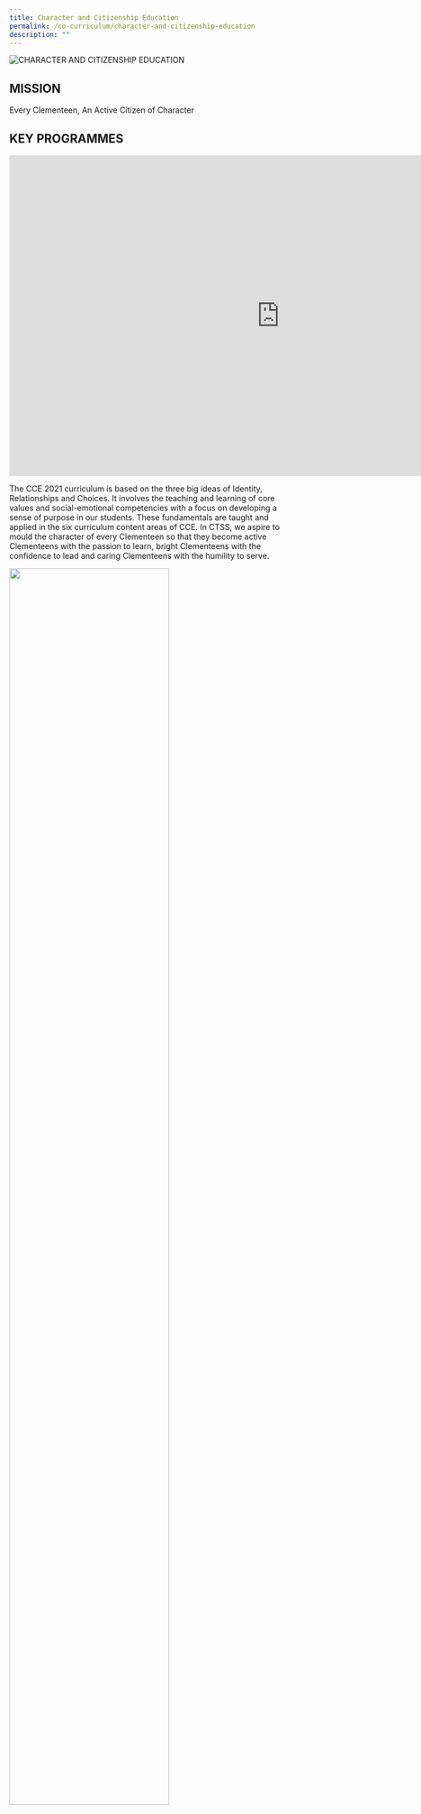 ```yaml
---
title: Character and Citizenship Education
permalink: /co-curriculum/character-and-citizenship-education
description: ""
---
```

![CHARACTER AND CITIZENSHIP EDUCATION](/images/character%20and%20citizenship%20education%20committee%202.jpeg)

MISSION
-------

Every Clementeen, An Active Citizen of Character  
  

KEY PROGRAMMES
--------------

<iframe allowfullscreen="true" height="569" width="960" frameborder="0" src="https://docs.google.com/presentation/d/e/2PACX-1vRj2ttuFn-DoTtrPKkEEvu4hOxKy0TVvi0BUUdm8DedFobrwD8ZkRUezGJd1FJpy4Qwn7ZytooFUFV9/embed?start=true&amp;loop=true&amp;delayms=3000"></iframe>

The CCE 2021 curriculum is based on the three big ideas of Identity, Relationships and Choices. It involves the teaching and learning of core values and social-emotional competencies with a focus on developing a sense of purpose in our students. These fundamentals are taught and applied in the six curriculum content areas of CCE. In CTSS, we aspire to mould the character of every Clementeen so that they become active Clementeens with the passion to learn, bright Clementeens with the confidence to lead and caring Clementeens with the humility to serve.

<img src="/images/CCE%20Framework.jpeg"  
style="width:75%">

**Highly Effective Youths (HEY)** <br>
The school approaches the teaching of social-emotional competencies through a customised school-based CCE curriculum based on the ‘7 habits for Highly Effective Youths’ by Stephen Covey. It is hoped that these habits, which are a result of a set of attitudes, underpinned by values, will be exemplified in positive behaviours and become a way of life for students.  
  
The 7 Habits programme aims to develop every Clementeen towards being an effective individual and a team player. The 7 habits programme is also integrated into the school’s Life Learning Programme, with students exercising personal leadership in how they lead their lives and interact with their peers. These habits are taught in the CCE lessons and actively applied in students’ school experiences such as in school camps, CCAs and academic lessons.  

**National Education (NE)**  
National Education is an integral part of the school’s Citizenship Education programme. With its vision of ‘Every Clementeen, An Active and Global Citizen’, the NE programme aims to nurture active and concerned citizens with the passion to learn, confidence to lead and humility to serve.  
  
One of the key signature events are the NE Aspire Trail which is an NE trail around the school customised by the NE ambassadors with the intent of inducting Sec 1 students into the rich school history and heritage so that they would be responsible members of the big CTSS family. This NE Trail draws on knowledge and information from the CTSS virtual heritage museum.  
  
**Sexuality Education**  
  
The Sexuality Education module aims to help students develop a moral compass, respect for themselves and others through making wise, responsible and informed decisions based on positive mainstream values and attitudes. Besides decision-making skills, students are taught to manage their thoughts, feelings and behaviours on human sexuality through effective communication and problem-solving skills  
  

**Mental Health**

CTSS focuses on developing resilience through raising awareness of mental health issues, strategies to cope with stress and distress and strengthening a positive outlook about life. The school also taps on the Peer-Support-Leaders programme where buddies offer social and emotional support to students in need.  

**Education and Career Guidance (ECG)**  

To help foster a confident 21st century person ready for the work force, Education and Career Guidance module helps students to develop their social and emotional competencies; discover their interests, strengths and weakness; and also explore their career choices. CTSS organizes career fest, polytechnic course tasters and learning journeys to post-secondary institutions to help students make informed decisions regarding their tertiary education.

  

ECG Counsellor, Mr Damon Choo, is in school every Tuesday to provide ECG counselling services. Students who wish to explore more about post-secondary options or find out more about their career interests and strengths may drop him an email at [choo_soon_heng@schools.gov.sg](mailto:choo_soon_heng@schools.gov.sg) to book a session. 

  

**ECG Resources**


<p style="text-align:center;"><strong><u>General Information</u></strong></p>

<style type="text/css">
.tg  {border-collapse:collapse;border-spacing:0;}
.tg td{border-color:black;border-style:solid;border-width:1px;font-family:Arial, sans-serif;font-size:14px;
  overflow:hidden;padding:10px 5px;word-break:normal;}
.tg th{border-color:black;border-style:solid;border-width:1px;font-family:Arial, sans-serif;font-size:14px;
  font-weight:normal;overflow:hidden;padding:10px 5px;word-break:normal;}
.tg .tg-3icd{background-color:#EBEBEB;text-align:left;vertical-align:top}
.tg .tg-do3l{background-color:#EBEBEB;color:#002B79;text-align:left;text-decoration:underline;vertical-align:top}
.tg .tg-ktyi{background-color:#FFF;text-align:left;vertical-align:top}
.tg .tg-lny2{background-color:#FFF;color:#002B79;text-align:left;text-decoration:underline;vertical-align:top}
</style>
<table class="tg">
<thead>
  <tr>
    <th class="tg-ktyi">Singapore’s Education System</th>
    <th class="tg-lny2"><a href="https://www.moe.gov.sg/education-in-sg">https://www.moe.gov.sg/education-in-sg</a></th>
  </tr>
</thead>
<tbody>
  <tr>
    <td class="tg-3icd">ECG Website</td>
    <td class="tg-do3l"><a href="https://www.moe.gov.sg/programmes/education-and-career-guidance/overview">https://www.moe.gov.sg/programmes/education-and-career-guidance/overview</a></td>
  </tr>
  <tr>
    <td class="tg-3icd">My SkillsFuture portal</td>
    <td class="tg-do3l"><a href="https://www.myskillsfuture.gov.sg/content/student/en/secondary.html">https://www.myskillsfuture.gov.sg/content/student/en/secondary.html</a></td>
  </tr>
  <tr>
    <td class="tg-ktyi">Schoolbag Website</td>
    <td class="tg-lny2"><a href="http://www.schoolbag.sg/">www.schoolbag.sg</a></td>
  </tr>
  <tr>
    <td class="tg-3icd">ECG Parent Guide – Journeying With Our Children, Achieving Their Aspirations</td>
    <td class="tg-do3l"><a href="http://www.moe.gov.sg/ECG-parent-guide">www.moe.gov.sg/ECG-parent-guide</a></td>
  </tr>
</tbody>
</table>

<p style="text-align:center;"><strong>Information on Post-Secondary Education</strong></p>

<style type="text/css">
.tg  {border-collapse:collapse;border-spacing:0;}
.tg td{border-color:black;border-style:solid;border-width:1px;font-family:Arial, sans-serif;font-size:14px;
  overflow:hidden;padding:10px 5px;word-break:normal;}
.tg th{border-color:black;border-style:solid;border-width:1px;font-family:Arial, sans-serif;font-size:14px;
  font-weight:normal;overflow:hidden;padding:10px 5px;word-break:normal;}
.tg .tg-3icd{background-color:#EBEBEB;text-align:left;vertical-align:top}
.tg .tg-do3l{background-color:#EBEBEB;color:#002B79;text-align:left;text-decoration:underline;vertical-align:top}
.tg .tg-ktyi{background-color:#FFF;text-align:left;vertical-align:top}
.tg .tg-lny2{background-color:#FFF;color:#002B79;text-align:left;text-decoration:underline;vertical-align:top}
</style>
<table class="tg">
<thead>
  <tr>
    <th class="tg-ktyi">Post-Secondary Education Options</th>
    <th class="tg-lny2"><a href="http://www.moe.gov.sg/post-sec">www.moe.gov.sg/post-sec</a></th>
  </tr>
</thead>
<tbody>
  <tr>
    <td class="tg-ktyi">Early Admissions Exercise - Polytechnics</td>
    <td class="tg-lny2"><a href="https://eae.polytechnic.edu.sg/eaeStudIns/menu.jsp">https://eae.polytechnic.edu.sg/eaeStudIns/menu.jsp</a></td>
  </tr>
  <tr>
    <td class="tg-3icd">Polytechnic Foundation Programme</td>
    <td class="tg-do3l"><a href="https://pfp.polytechnic.edu.sg/PFP/index.html">https://pfp.polytechnic.edu.sg/PFP/index.html</a> </td>
  </tr>
  <tr>
    <td class="tg-ktyi">Joint Admissions Exercise</td>
    <td class="tg-lny2"><a href="http://www.moe.gov.sg/JAE">www.moe.gov.sg/JAE</a></td>
  </tr>
  <tr>
    <td class="tg-3icd">What’s Next (After ‘N’ and ‘O’ Level)</td>
    <td class="tg-do3l"><a href="http://www.moe.gov.sg/whats-next">www.moe.gov.sg/whats-next</a></td>
  </tr>
</tbody>
</table>

<p style="text-align:center;"><strong>Information on Pre-University Education</strong></p>

<style type="text/css">
.tg  {border-collapse:collapse;border-spacing:0;}
.tg td{border-color:black;border-style:solid;border-width:1px;font-family:Arial, sans-serif;font-size:14px;
  overflow:hidden;padding:10px 5px;word-break:normal;}
.tg th{border-color:black;border-style:solid;border-width:1px;font-family:Arial, sans-serif;font-size:14px;
  font-weight:normal;overflow:hidden;padding:10px 5px;word-break:normal;}
.tg .tg-3icd{background-color:#EBEBEB;text-align:left;vertical-align:top}
.tg .tg-do3l{background-color:#EBEBEB;color:#002B79;text-align:left;text-decoration:underline;vertical-align:top}
.tg .tg-ktyi{background-color:#FFF;text-align:left;vertical-align:top}
.tg .tg-lny2{background-color:#FFF;color:#002B79;text-align:left;text-decoration:underline;vertical-align:top}
</style>
<table class="tg">
<thead>
  <tr>
    <th class="tg-3icd">GCE ‘A’ Level Curriculum</th>
    <th class="tg-do3l"><a href="https://www.moe.gov.sg/post-secondary/a-level-curriculum-and-subject-syllabuses">https://www.moe.gov.sg/post-secondary/a-level-curriculum-and-subject-syllabuses</a></th>
  </tr>
</thead>
<tbody>
  <tr>
    <td class="tg-ktyi">Joint Admissions Exercise</td>
    <td class="tg-lny2"><a href="http://www.moe.gov.sg/JAE">www.moe.gov.sg/JAE</a></td>
  </tr>
  <tr>
    <td class="tg-3icd">Direct School Admission – Junior Colleges</td>
    <td class="tg-do3l"><a href="http://www.moe.gov.sg/DSA-JC">www.moe.gov.sg/DSA-JC</a></td>
  </tr>
</tbody>
</table>

<p style="text-align:center;"><strong>Overview of Admission Exercises</strong></p>


<img src="/images/Admissions%20Exercise.jpeg"  
style="width:75%">

**Legend:**

• DSA – JC: Direct School Admission – Junior College (Conducted before O-Level examinations, apply directly to JC/MI)

  

• Poly EAE: Polytechnic Early Admission Exercise (Conducted before O-Level examinations, students submit up to 3 course choices)

  

• ITE EAE: ITE Early Admission Exercise (Conducted before O-Level examinations, students submit up to 3 course choices)

  

• DPPAE: Direct-Entry-Scheme to Polytechnic Programme Admission Exercise (Conducted after N(A)-Level results are released, students submit up to 12 course choices)  

  

• JAE: Joint Admission Exercise (Conducted after O-Level results are released, students submit up to 12 course choices)

  

• JIE: Joint Intake Exercise (Conducted after N(A)-Level results are released, students submit up to 12 course choices

  

• DAE: Direct Admission Exercise (Rolling applications, students apply directly to individual poly with O-Level or other qualifications and/or aptitudes and interests)

  

• PFPAE: Polytechnic Foundation Programme Admission Exercise (Conducted after N(A)-Level examinations, students submit up to 5 course choices)

  
**Cyber Wellness (CW)**  
The Cyber Wellness module focusses on developing the child’s instinct to protect himself and empowers him to take responsibility for his own well-being in cyberspace. It highlights three principles to guide students in their actions, i.e. Respect for self and others; safe and responsible use and; positive peer influence. It also provides a 3-step process, Sense-Think-Act, which is similar to the school’s CCE learning framework i.e. Think-Feel-Act.  
  

**Family Education**

Lessons in Family Education raise awareness about what makes families resilient and ways teenagers can take to contribute to family life. Conflict management and positive interaction strategies taught in social-emotional competencies lessons can also be applied to family life. The school also regularly organize parenting talk to improve the relationship between parents and their children. Such partnerships are crucial in helping students thrive both in school and at home.

  

**Values-in-Action**  
  
Other than the six content areas, the Values-in-Action programme @ CTSS also provide opportunities for students to reach out to the community and serve.  Such acts of service inculcate in Clementeens the humility to serve. Students also get grow in knowledge about the needs of the school and the community and to work in teams for the greater good of the community. All students are required to take part in or plan and execute at least one VIA project annually.

<br>
<br>
<br>

<style>  
img {  
  display: block;  
  margin-left: auto;  
  margin-right: auto;  
}  
</style>  
<body><img src="/images/banner_awards_.png" alt="banner awards" style="width:95%;">  
  
</body>